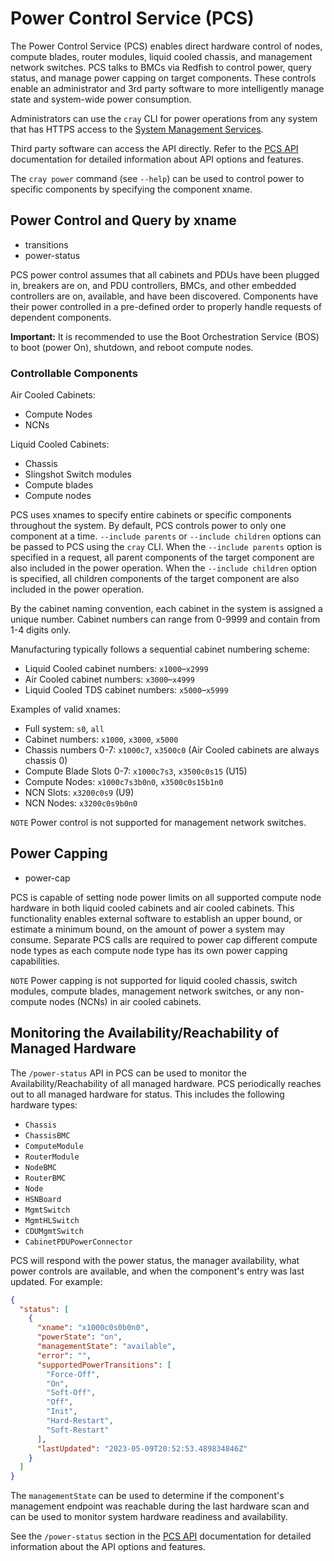 # Power Control Service (PCS)

The Power Control Service (PCS) enables direct hardware control of nodes,
compute blades, router modules, liquid cooled chassis, and management network
switches. PCS talks to BMCs via Redfish to control power, query status, and
manage power capping on target components. These controls enable an administrator
and 3rd party software to more intelligently manage state and system-wide power
consumption.

Administrators can use the `cray` CLI for power operations from any system that
has HTTPS access to the
[System Management Services](../../network/Access_to_System_Management_Services.md).

Third party software can access the API directly. Refer to the
[PCS API](https://github.com/Cray-HPE/hms-power-control/blob/v1.4.0/api/swagger.yaml)
documentation for detailed information about API options and features.

The `cray power` command (see `--help`) can be used to control power to
specific components by specifying the component xname.

## Power Control and Query by xname

* transitions
* power-status

PCS power control assumes that all cabinets and PDUs have been plugged in,
breakers are on, and PDU controllers, BMCs, and other embedded controllers are
on, available, and have been discovered. Components have their power controlled
in a pre-defined order to properly handle requests of dependent components.

**Important:** It is recommended to use the Boot Orchestration Service (BOS) to
boot (power On), shutdown, and reboot compute nodes.

### Controllable Components

Air Cooled Cabinets:

* Compute Nodes
* NCNs

Liquid Cooled Cabinets:

* Chassis
* Slingshot Switch modules
* Compute blades
* Compute nodes

PCS uses xnames to specify entire cabinets or specific components throughout
the system. By default, PCS controls power to only one component at a time.
`--include parents` or `--include children` options can be passed to PCS using
the `cray` CLI. When the `--include parents` option is specified in a request,
all parent components of the target component are also included in the power
operation. When the `--include children` option is specified, all children
components of the target component are also included in the power operation.

By the cabinet naming convention, each cabinet in the system is assigned a
unique number. Cabinet numbers can range from 0-9999 and contain from 1-4 digits
only.

Manufacturing typically follows a sequential cabinet numbering scheme:

* Liquid Cooled cabinet numbers: `x1000`–`x2999`
* Air Cooled cabinet numbers: `x3000`–`x4999`
* Liquid Cooled TDS cabinet numbers: `x5000`–`x5999`

Examples of valid xnames:

* Full system: `s0`, `all`
* Cabinet numbers: `x1000`, `x3000`, `x5000`
* Chassis numbers 0-7: `x1000c7`, `x3500c0` (Air Cooled cabinets are always chassis 0)
* Compute Blade Slots 0-7: `x1000c7s3`, `x3500c0s15` (U15)
* Compute Nodes: `x1000c7s3b0n0`, `x3500c0s15b1n0`
* NCN Slots: `x3200c0s9` (U9)
* NCN Nodes: `x3200c0s9b0n0`

`NOTE` Power control is not supported for management network switches.

## Power Capping

* power-cap

PCS is capable of setting node power limits on all supported compute node
hardware in both liquid cooled cabinets and air cooled cabinets. This
functionality enables external software to establish an upper bound, or estimate
a minimum bound, on the amount of power a system may consume. Separate PCS
calls are required to power cap different compute node types as each compute
node type has its own power capping capabilities.

`NOTE` Power capping is not supported for liquid cooled chassis, switch
modules, compute blades, management network switches, or any non-compute
nodes (NCNs) in air cooled cabinets.

## Monitoring the Availability/Reachability of Managed Hardware

The `/power-status` API in PCS can be used to monitor the Availability/Reachability of all managed hardware.
PCS periodically reaches out to all managed hardware for status. This includes the following hardware types:

* `Chassis`
* `ChassisBMC`
* `ComputeModule`
* `RouterModule`
* `NodeBMC`
* `RouterBMC`
* `Node`
* `HSNBoard`
* `MgmtSwitch`
* `MgmtHLSwitch`
* `CDUMgmtSwitch`
* `CabinetPDUPowerConnector`

PCS will respond with the power status, the manager availability, what power controls are available, and when
the component's entry was last updated. For example:

```json
{
  "status": [
    {
      "xname": "x1000c0s0b0n0",
      "powerState": "on",
      "managementState": "available",
      "error": "",
      "supportedPowerTransitions": [
        "Force-Off",
        "On",
        "Soft-Off",
        "Off",
        "Init",
        "Hard-Restart",
        "Soft-Restart"
      ],
      "lastUpdated": "2023-05-09T20:52:53.489834846Z"
    }
  ]
}
```

The `managementState` can be used to determine if the component's management endpoint was reachable during
the last hardware scan and can be used to monitor system hardware readiness and availability.

See the `/power-status` section in the
[PCS API](https://github.com/Cray-HPE/hms-power-control/blob/v1.4.0/api/swagger.yaml) documentation for
detailed information about the API options and features.
